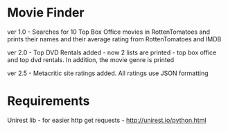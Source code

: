 # Movie Finder

ver 1.0 - Searches for 10 Top Box Office movies in RottenTomatoes and prints their names and their average rating from 
          RottenTomatoes and IMDB
          
ver 2.0 - Top DVD Rentals added - now 2 lists are printed - top box office and top dvd rentals. In addition, the movie 
          genre is printed
          
ver 2.5 - Metacritic site ratings added.
          All ratings use JSON formatting


# Requirements
Unirest lib - for easier http get requests - http://unirest.io/python.html
